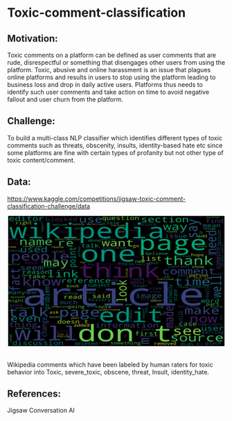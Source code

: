 # Toxic-comment-classification

## Motivation: 
Toxic comments on a platform can be defined as user comments that are rude, disrespectful or something that disengages other users from using the platform. Toxic, abusive and  online harassment is an issue that plagues online platforms and results in users to stop using the platform leading to business loss and drop in daily active users. 
Platforms thus needs to identify such user comments and take action on time to avoid negative fallout and user churn from the platform.
## Challenge:
To build a multi-class NLP classifier which identifies different types of toxic comments such as threats, obscenity, insults, identity-based hate etc since some platforms are fine with certain types of profanity but not other type of toxic content/comment. 
## Data: 
https://www.kaggle.com/competitions/jigsaw-toxic-comment-classification-challenge/data

<p align="center" float="left"><img src="images/word_cloud.png" height="300" width="500"></p></br>
Wikipedia comments which have been labeled by human raters for toxic behavior into Toxic, severe_toxic, obscene, threat, Insult, identity_hate.</br>

## References: 
Jigsaw
Conversation AI

